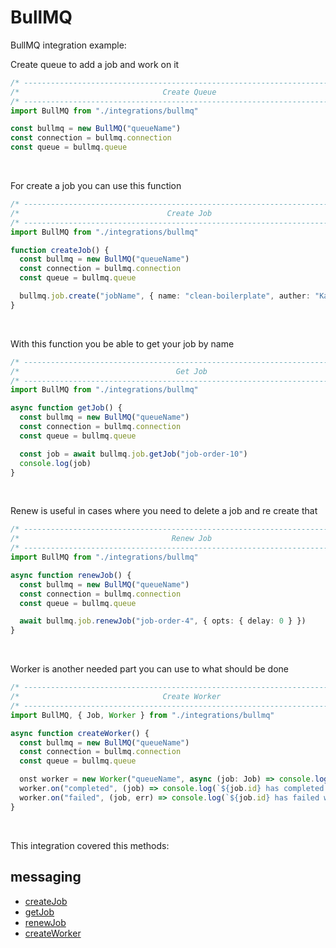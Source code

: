 # BullMQ

BullMQ integration example:

Create queue to add a job and work on it

```typescript
/* -------------------------------------------------------------------------- */
/*                                Create Queue                                */
/* -------------------------------------------------------------------------- */
import BullMQ from "./integrations/bullmq"

const bullmq = new BullMQ("queueName")
const connection = bullmq.connection
const queue = bullmq.queue
```

&nbsp;

For create a job you can use this function

```typescript
/* -------------------------------------------------------------------------- */
/*                                 Create Job                                 */
/* -------------------------------------------------------------------------- */
import BullMQ from "./integrations/bullmq"

function createJob() {
  const bullmq = new BullMQ("queueName")
  const connection = bullmq.connection
  const queue = bullmq.queue

  bullmq.job.create("jobName", { name: "clean-boilerplate", auther: "Kasra" }, { delay: 5000, removeOnComplete: true })
}
```

&nbsp;

With this function you be able to get your job by name

```typescript
/* -------------------------------------------------------------------------- */
/*                                   Get Job                                  */
/* -------------------------------------------------------------------------- */
import BullMQ from "./integrations/bullmq"

async function getJob() {
  const bullmq = new BullMQ("queueName")
  const connection = bullmq.connection
  const queue = bullmq.queue

  const job = await bullmq.job.getJob("job-order-10")
  console.log(job)
}
```

&nbsp;

Renew is useful in cases where you need to delete a job and re create that

```typescript
/* -------------------------------------------------------------------------- */
/*                                  Renew Job                                 */
/* -------------------------------------------------------------------------- */
import BullMQ from "./integrations/bullmq"

async function renewJob() {
  const bullmq = new BullMQ("queueName")
  const connection = bullmq.connection
  const queue = bullmq.queue

  await bullmq.job.renewJob("job-order-4", { opts: { delay: 0 } })
}
```

&nbsp;

Worker is another needed part you can use to what should be done

```typescript
/* -------------------------------------------------------------------------- */
/*                                Create Worker                               */
/* -------------------------------------------------------------------------- */
import BullMQ, { Job, Worker } from "./integrations/bullmq"

async function createWorker() {
  const bullmq = new BullMQ("queueName")
  const connection = bullmq.connection
  const queue = bullmq.queue

  onst worker = new Worker("queueName", async (job: Job) => console.log(job.data), { connection })
  worker.on("completed", (job) => console.log(`${job.id} has completed!`))
  worker.on("failed", (job, err) => console.log(`${job.id} has failed with ${err.message}`))
}
```

&nbsp;

This integration covered this methods:

## messaging

- [createJob]()
- [getJob]()
- [renewJob]()
- [createWorker]()

